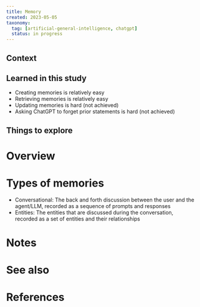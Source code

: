 ```yaml
---
title: Memory
created: 2023-05-05
taxonomy:
  tag: [artificial-general-intelligence, chatgpt]
  status: in progress
---
```


## Context

## Learned in this study
* Creating memories is relatively easy
* Retrieving memories is relatively easy
* Updating memories is hard (not achieved)
* Asking ChatGPT to forget prior statements is hard (not achieved)

## Things to explore

# Overview

# Types of memories
* Conversational: The back and forth discussion between the user and the agent/LLM, recorded as a sequence of prompts and responses
* Entities: The entities that are discussed during the conversation, recorded as a set of entities and their relationships

# Notes

# See also

# References
